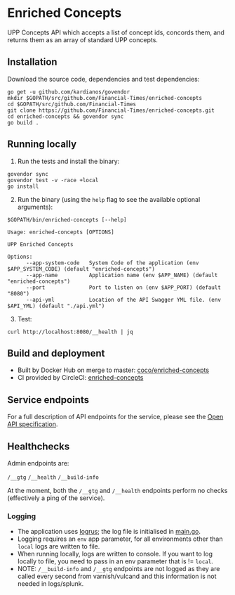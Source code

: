 # Enriched Concepts

UPP Concepts API which accepts a list of concept ids, concords them, and returns them as an array of standard UPP concepts.

## Installation

Download the source code, dependencies and test dependencies:

```
go get -u github.com/kardianos/govendor
mkdir $GOPATH/src/github.com/Financial-Times/enriched-concepts
cd $GOPATH/src/github.com/Financial-Times
git clone https://github.com/Financial-Times/enriched-concepts.git
cd enriched-concepts && govendor sync
go build .
```

## Running locally

1. Run the tests and install the binary:

```
govendor sync
govendor test -v -race +local
go install
```

2. Run the binary (using the `help` flag to see the available optional arguments):

```
$GOPATH/bin/enriched-concepts [--help]

Usage: enriched-concepts [OPTIONS]

UPP Enriched Concepts

Options:                  
      --app-system-code   System Code of the application (env $APP_SYSTEM_CODE) (default "enriched-concepts")
      --app-name          Application name (env $APP_NAME) (default "enriched-concepts")
      --port              Port to listen on (env $APP_PORT) (default "8080")
      --api-yml           Location of the API Swagger YML file. (env $API_YML) (default "./api.yml")
```

3. Test:

```
curl http://localhost:8080/__health | jq
```

## Build and deployment

* Built by Docker Hub on merge to master: [coco/enriched-concepts](https://hub.docker.com/r/coco/enriched-concepts/)
* CI provided by CircleCI: [enriched-concepts](https://circleci.com/gh/Financial-Times/enriched-concepts)

## Service endpoints

For a full description of API endpoints for the service, please see the [Open API specification](./api/api.yml).

## Healthchecks

Admin endpoints are:

`/__gtg`
`/__health`
`/__build-info`

At the moment, both the `/__gtg` and `/__health` endpoints perform no checks (effectively a ping of the service).

### Logging

* The application uses [logrus](https://github.com/sirupsen/logrus); the log file is initialised in [main.go](main.go).
* Logging requires an `env` app parameter, for all environments other than `local` logs are written to file.
* When running locally, logs are written to console. If you want to log locally to file, you need to pass in an env parameter that is != `local`.
* NOTE: `/__build-info` and `/__gtg` endpoints are not logged as they are called every second from varnish/vulcand and this information is not needed in logs/splunk.
